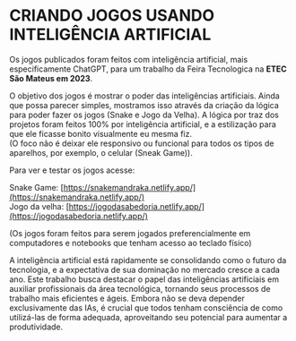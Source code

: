 # **CRIANDO JOGOS USANDO INTELIGÊNCIA ARTIFICIAL**

Os jogos publicados foram feitos com inteligência artificial, mais especificamente ChatGPT, para um trabalho da Feira Tecnologica na __ETEC São Mateus em 2023__.

O objetivo dos jogos é mostrar o poder das inteligências artificiais. Ainda que possa parecer simples, mostramos isso através da criação da lógica para poder fazer os jogos (Snake e Jogo da Velha). A lógica por traz dos projetos foram feitos 100% por inteligência artificial, e a estilização para que ele ficasse bonito visualmente eu mesma fiz.<br/>(O foco não é deixar ele responsivo ou funcional para todos os tipos de aparelhos, por exemplo, o celular (Sneak Game)).

Para ver e testar os jogos acesse:

Snake Game: [https://snakemandraka.netlify.app/](https://snakemandraka.netlify.app/)<br/>
Jogo da velha: [https://jogodasabedoria.netlify.app/](https://jogodasabedoria.netlify.app/)

(Os jogos foram feitos para serem jogados preferencialmente em computadores e notebooks que tenham acesso ao teclado físico)

A inteligência artificial está rapidamente se consolidando como o futuro da tecnologia, e a expectativa de sua dominação no mercado cresce a cada ano. Este trabalho busca destacar o papel das inteligências artificiais em auxiliar profissionais da área tecnológica, tornando seus processos de trabalho mais eficientes e ágeis. Embora não se deva depender exclusivamente das IAs, é crucial que todos tenham consciência de como utilizá-las de forma adequada, aproveitando seu potencial para aumentar a produtividade.

